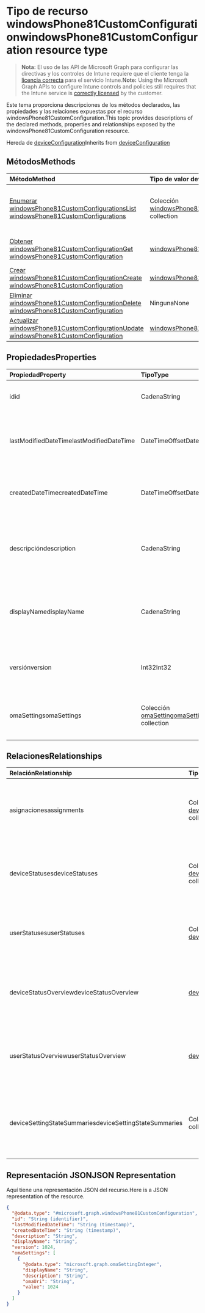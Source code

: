 # <a name="windowsphone81customconfiguration-resource-type"></a><span data-ttu-id="8d088-101">Tipo de recurso windowsPhone81CustomConfiguration</span><span class="sxs-lookup"><span data-stu-id="8d088-101">windowsPhone81CustomConfiguration resource type</span></span>

> <span data-ttu-id="8d088-102">**Nota:** El uso de las API de Microsoft Graph para configurar las directivas y los controles de Intune requiere que el cliente tenga la [licencia correcta](https://go.microsoft.com/fwlink/?linkid=839381) para el servicio Intune.</span><span class="sxs-lookup"><span data-stu-id="8d088-102">**Note:** Using the Microsoft Graph APIs to configure Intune controls and policies still requires that the Intune service is [correctly licensed](https://go.microsoft.com/fwlink/?linkid=839381) by the customer.</span></span>

<span data-ttu-id="8d088-103">Este tema proporciona descripciones de los métodos declarados, las propiedades y las relaciones expuestas por el recurso windowsPhone81CustomConfiguration.</span><span class="sxs-lookup"><span data-stu-id="8d088-103">This topic provides descriptions of the declared methods, properties and relationships exposed by the windowsPhone81CustomConfiguration resource.</span></span>

<span data-ttu-id="8d088-104">Hereda de [deviceConfiguration](../resources/intune_deviceconfig_deviceconfiguration.md)</span><span class="sxs-lookup"><span data-stu-id="8d088-104">Inherits from [deviceConfiguration](../resources/intune_deviceconfig_deviceconfiguration.md)</span></span>

## <a name="methods"></a><span data-ttu-id="8d088-105">Métodos</span><span class="sxs-lookup"><span data-stu-id="8d088-105">Methods</span></span>
|<span data-ttu-id="8d088-106">Método</span><span class="sxs-lookup"><span data-stu-id="8d088-106">Method</span></span>|<span data-ttu-id="8d088-107">Tipo de valor devuelto</span><span class="sxs-lookup"><span data-stu-id="8d088-107">Return Type</span></span>|<span data-ttu-id="8d088-108">Descripción</span><span class="sxs-lookup"><span data-stu-id="8d088-108">Description</span></span>|
|:---|:---|:---|
|[<span data-ttu-id="8d088-109">Enumerar windowsPhone81CustomConfigurations</span><span class="sxs-lookup"><span data-stu-id="8d088-109">List windowsPhone81CustomConfigurations</span></span>](../api/intune_deviceconfig_windowsphone81customconfiguration_list.md)|<span data-ttu-id="8d088-110">Colección [windowsPhone81CustomConfiguration](../resources/intune_deviceconfig_windowsphone81customconfiguration.md)</span><span class="sxs-lookup"><span data-stu-id="8d088-110">[windowsPhone81CustomConfiguration](../resources/intune_deviceconfig_windowsphone81customconfiguration.md) collection</span></span>|<span data-ttu-id="8d088-111">Enumere las propiedades y las relaciones de los objetos [windowsPhone81CustomConfiguration](../resources/intune_deviceconfig_windowsphone81customconfiguration.md).</span><span class="sxs-lookup"><span data-stu-id="8d088-111">List properties and relationships of the [windowsPhone81CustomConfiguration](../resources/intune_deviceconfig_windowsphone81customconfiguration.md) objects.</span></span>|
|[<span data-ttu-id="8d088-112">Obtener windowsPhone81CustomConfiguration</span><span class="sxs-lookup"><span data-stu-id="8d088-112">Get windowsPhone81CustomConfiguration</span></span>](../api/intune_deviceconfig_windowsphone81customconfiguration_get.md)|[<span data-ttu-id="8d088-113">windowsPhone81CustomConfiguration</span><span class="sxs-lookup"><span data-stu-id="8d088-113">windowsPhone81CustomConfiguration</span></span>](../resources/intune_deviceconfig_windowsphone81customconfiguration.md)|<span data-ttu-id="8d088-114">Lea las propiedades y las relaciones del objeto [windowsPhone81CustomConfiguration](../resources/intune_deviceconfig_windowsphone81customconfiguration.md).</span><span class="sxs-lookup"><span data-stu-id="8d088-114">Read properties and relationships of [plannerTaskDetails](../resources/intune_deviceconfig_windowsphone81customconfiguration.md) object.</span></span>|
|[<span data-ttu-id="8d088-115">Crear windowsPhone81CustomConfiguration</span><span class="sxs-lookup"><span data-stu-id="8d088-115">Create windowsPhone81CustomConfiguration</span></span>](../api/intune_deviceconfig_windowsphone81customconfiguration_create.md)|[<span data-ttu-id="8d088-116">windowsPhone81CustomConfiguration</span><span class="sxs-lookup"><span data-stu-id="8d088-116">windowsPhone81CustomConfiguration</span></span>](../resources/intune_deviceconfig_windowsphone81customconfiguration.md)|<span data-ttu-id="8d088-117">Cree un objeto [windowsPhone81CustomConfiguration](../resources/intune_deviceconfig_windowsphone81customconfiguration.md).</span><span class="sxs-lookup"><span data-stu-id="8d088-117">Create a new [plannerBucket](../resources/intune_deviceconfig_windowsphone81customconfiguration.md) object.</span></span>|
|[<span data-ttu-id="8d088-118">Eliminar windowsPhone81CustomConfiguration</span><span class="sxs-lookup"><span data-stu-id="8d088-118">Delete windowsPhone81CustomConfiguration</span></span>](../api/intune_deviceconfig_windowsphone81customconfiguration_delete.md)|<span data-ttu-id="8d088-119">Ninguna</span><span class="sxs-lookup"><span data-stu-id="8d088-119">None</span></span>|<span data-ttu-id="8d088-120">Elimina un [windowsPhone81CustomConfiguration](../resources/intune_deviceconfig_windowsphone81customconfiguration.md).</span><span class="sxs-lookup"><span data-stu-id="8d088-120">Deletes a [windowsPhone81CustomConfiguration](../resources/intune_deviceconfig_windowsphone81customconfiguration.md).</span></span>|
|[<span data-ttu-id="8d088-121">Actualizar windowsPhone81CustomConfiguration</span><span class="sxs-lookup"><span data-stu-id="8d088-121">Update windowsPhone81CustomConfiguration</span></span>](../api/intune_deviceconfig_windowsphone81customconfiguration_update.md)|[<span data-ttu-id="8d088-122">windowsPhone81CustomConfiguration</span><span class="sxs-lookup"><span data-stu-id="8d088-122">windowsPhone81CustomConfiguration</span></span>](../resources/intune_deviceconfig_windowsphone81customconfiguration.md)|<span data-ttu-id="8d088-123">Actualice las propiedades de un objeto [windowsPhone81CustomConfiguration](../resources/intune_deviceconfig_windowsphone81customconfiguration.md).</span><span class="sxs-lookup"><span data-stu-id="8d088-123">Update the properties of a [calendar](../resources/intune_deviceconfig_windowsphone81customconfiguration.md) object.</span></span>|

## <a name="properties"></a><span data-ttu-id="8d088-124">Propiedades</span><span class="sxs-lookup"><span data-stu-id="8d088-124">Properties</span></span>
|<span data-ttu-id="8d088-125">Propiedad</span><span class="sxs-lookup"><span data-stu-id="8d088-125">Property</span></span>|<span data-ttu-id="8d088-126">Tipo</span><span class="sxs-lookup"><span data-stu-id="8d088-126">Type</span></span>|<span data-ttu-id="8d088-127">Descripción</span><span class="sxs-lookup"><span data-stu-id="8d088-127">Description</span></span>|
|:---|:---|:---|
|<span data-ttu-id="8d088-128">id</span><span class="sxs-lookup"><span data-stu-id="8d088-128">id</span></span>|<span data-ttu-id="8d088-129">Cadena</span><span class="sxs-lookup"><span data-stu-id="8d088-129">String</span></span>|<span data-ttu-id="8d088-130">Clave de la entidad.</span><span class="sxs-lookup"><span data-stu-id="8d088-130">Key of the setting.</span></span> <span data-ttu-id="8d088-131">Heredado de [deviceConfiguration](../resources/intune_deviceconfig_deviceconfiguration.md)</span><span class="sxs-lookup"><span data-stu-id="8d088-131">Inherited from [deviceConfiguration](../resources/intune_deviceconfig_deviceconfiguration.md)</span></span>|
|<span data-ttu-id="8d088-132">lastModifiedDateTime</span><span class="sxs-lookup"><span data-stu-id="8d088-132">lastModifiedDateTime</span></span>|<span data-ttu-id="8d088-133">DateTimeOffset</span><span class="sxs-lookup"><span data-stu-id="8d088-133">DateTimeOffset</span></span>|<span data-ttu-id="8d088-134">Fecha y hora en la que se modificó el objeto por última vez.</span><span class="sxs-lookup"><span data-stu-id="8d088-134">Indicates the date the object was last modified.</span></span> <span data-ttu-id="8d088-135">Heredado de [deviceConfiguration](../resources/intune_deviceconfig_deviceconfiguration.md)</span><span class="sxs-lookup"><span data-stu-id="8d088-135">Inherited from [deviceConfiguration](../resources/intune_deviceconfig_deviceconfiguration.md)</span></span>|
|<span data-ttu-id="8d088-136">createdDateTime</span><span class="sxs-lookup"><span data-stu-id="8d088-136">createdDateTime</span></span>|<span data-ttu-id="8d088-137">DateTimeOffset</span><span class="sxs-lookup"><span data-stu-id="8d088-137">DateTimeOffset</span></span>|<span data-ttu-id="8d088-138">Fecha y hora en la que se creó el objeto.</span><span class="sxs-lookup"><span data-stu-id="8d088-138">DateTime the object was created.</span></span> <span data-ttu-id="8d088-139">Heredado de [deviceConfiguration](../resources/intune_deviceconfig_deviceconfiguration.md)</span><span class="sxs-lookup"><span data-stu-id="8d088-139">Inherited from [deviceConfiguration](../resources/intune_deviceconfig_deviceconfiguration.md)</span></span>|
|<span data-ttu-id="8d088-140">descripción</span><span class="sxs-lookup"><span data-stu-id="8d088-140">description</span></span>|<span data-ttu-id="8d088-141">Cadena</span><span class="sxs-lookup"><span data-stu-id="8d088-141">String</span></span>|<span data-ttu-id="8d088-142">Descripción proporcionada por el administrador de la configuración del dispositivo.</span><span class="sxs-lookup"><span data-stu-id="8d088-142">Admin provided description of the Device Configuration.</span></span> <span data-ttu-id="8d088-143">Heredado de [deviceConfiguration](../resources/intune_deviceconfig_deviceconfiguration.md)</span><span class="sxs-lookup"><span data-stu-id="8d088-143">Inherited from [deviceConfiguration](../resources/intune_deviceconfig_deviceconfiguration.md)</span></span>|
|<span data-ttu-id="8d088-144">displayName</span><span class="sxs-lookup"><span data-stu-id="8d088-144">displayName</span></span>|<span data-ttu-id="8d088-145">Cadena</span><span class="sxs-lookup"><span data-stu-id="8d088-145">String</span></span>|<span data-ttu-id="8d088-146">Nombre proporcionado por el administrador de la configuración del dispositivo.</span><span class="sxs-lookup"><span data-stu-id="8d088-146">Admin provided name of the device configuration.</span></span> <span data-ttu-id="8d088-147">Heredado de [deviceConfiguration](../resources/intune_deviceconfig_deviceconfiguration.md)</span><span class="sxs-lookup"><span data-stu-id="8d088-147">Inherited from [deviceConfiguration](../resources/intune_deviceconfig_deviceconfiguration.md)</span></span>|
|<span data-ttu-id="8d088-148">versión</span><span class="sxs-lookup"><span data-stu-id="8d088-148">version</span></span>|<span data-ttu-id="8d088-149">Int32</span><span class="sxs-lookup"><span data-stu-id="8d088-149">Int32</span></span>|<span data-ttu-id="8d088-150">Versión de la configuración del dispositivo.</span><span class="sxs-lookup"><span data-stu-id="8d088-150">Version of the device configuration.</span></span> <span data-ttu-id="8d088-151">Heredado de [deviceConfiguration](../resources/intune_deviceconfig_deviceconfiguration.md)</span><span class="sxs-lookup"><span data-stu-id="8d088-151">Inherited from [deviceConfiguration](../resources/intune_deviceconfig_deviceconfiguration.md)</span></span>|
|<span data-ttu-id="8d088-152">omaSettings</span><span class="sxs-lookup"><span data-stu-id="8d088-152">omaSettings</span></span>|<span data-ttu-id="8d088-153">Colección [omaSetting](../resources/intune_deviceconfig_omasetting.md)</span><span class="sxs-lookup"><span data-stu-id="8d088-153">[omaSetting](../resources/intune_deviceconfig_omasetting.md) collection</span></span>|<span data-ttu-id="8d088-154">Configuración de OMA.</span><span class="sxs-lookup"><span data-stu-id="8d088-154">OMA settings.</span></span> <span data-ttu-id="8d088-155">Esta colección puede contener un máximo de 1000 elementos.</span><span class="sxs-lookup"><span data-stu-id="8d088-155">This collection can contain a maximum of 1000 elements.</span></span>|

## <a name="relationships"></a><span data-ttu-id="8d088-156">Relaciones</span><span class="sxs-lookup"><span data-stu-id="8d088-156">Relationships</span></span>
|<span data-ttu-id="8d088-157">Relación</span><span class="sxs-lookup"><span data-stu-id="8d088-157">Relationship</span></span>|<span data-ttu-id="8d088-158">Tipo</span><span class="sxs-lookup"><span data-stu-id="8d088-158">Type</span></span>|<span data-ttu-id="8d088-159">Descripción</span><span class="sxs-lookup"><span data-stu-id="8d088-159">Description</span></span>|
|:---|:---|:---|
|<span data-ttu-id="8d088-160">asignaciones</span><span class="sxs-lookup"><span data-stu-id="8d088-160">assignments</span></span>|<span data-ttu-id="8d088-161">Colección [deviceConfigurationAssignment](../resources/intune_deviceconfig_deviceconfigurationassignment.md)</span><span class="sxs-lookup"><span data-stu-id="8d088-161">[deviceConfigurationAssignment](../resources/intune_deviceconfig_deviceconfigurationassignment.md) collection</span></span>|<span data-ttu-id="8d088-162">La lista de tareas para el perfil de configuración del dispositivo.</span><span class="sxs-lookup"><span data-stu-id="8d088-162">The list of assignments for the device configuration profile.</span></span> <span data-ttu-id="8d088-163">Heredado de [deviceConfiguration](../resources/intune_deviceconfig_deviceconfiguration.md)</span><span class="sxs-lookup"><span data-stu-id="8d088-163">Inherited from [deviceConfiguration](../resources/intune_deviceconfig_deviceconfiguration.md)</span></span>|
|<span data-ttu-id="8d088-164">deviceStatuses</span><span class="sxs-lookup"><span data-stu-id="8d088-164">deviceStatuses</span></span>|<span data-ttu-id="8d088-165">Colección [deviceConfigurationDeviceStatus](../resources/intune_deviceconfig_deviceconfigurationdevicestatus.md)</span><span class="sxs-lookup"><span data-stu-id="8d088-165">[deviceConfigurationDeviceStatus](../resources/intune_deviceconfig_deviceconfigurationdevicestatus.md) collection</span></span>|<span data-ttu-id="8d088-166">Estado de instalación de configuración del dispositivo por dispositivo.</span><span class="sxs-lookup"><span data-stu-id="8d088-166">Device configuration installation status by device.</span></span> <span data-ttu-id="8d088-167">Heredado de [deviceConfiguration](../resources/intune_deviceconfig_deviceconfiguration.md)</span><span class="sxs-lookup"><span data-stu-id="8d088-167">Inherited from [deviceConfiguration](../resources/intune_deviceconfig_deviceconfiguration.md)</span></span>|
|<span data-ttu-id="8d088-168">userStatuses</span><span class="sxs-lookup"><span data-stu-id="8d088-168">userStatuses</span></span>|<span data-ttu-id="8d088-169">Colección [deviceConfigurationUserStatus](../resources/intune_deviceconfig_deviceconfigurationuserstatus.md)</span><span class="sxs-lookup"><span data-stu-id="8d088-169">[deviceConfigurationUserStatus](../resources/intune_deviceconfig_deviceconfigurationuserstatus.md) collection</span></span>|<span data-ttu-id="8d088-170">Estado de instalación de configuración del dispositivo por usuario.</span><span class="sxs-lookup"><span data-stu-id="8d088-170">Device configuration installation stauts by user.</span></span> <span data-ttu-id="8d088-171">Heredado de [deviceConfiguration](../resources/intune_deviceconfig_deviceconfiguration.md)</span><span class="sxs-lookup"><span data-stu-id="8d088-171">Inherited from [deviceConfiguration](../resources/intune_deviceconfig_deviceconfiguration.md)</span></span>|
|<span data-ttu-id="8d088-172">deviceStatusOverview</span><span class="sxs-lookup"><span data-stu-id="8d088-172">deviceStatusOverview</span></span>|[<span data-ttu-id="8d088-173">deviceConfigurationDeviceOverview</span><span class="sxs-lookup"><span data-stu-id="8d088-173">deviceConfigurationDeviceOverview</span></span>](../resources/intune_deviceconfig_deviceconfigurationdeviceoverview.md)|<span data-ttu-id="8d088-174">Información general sobre el estado de dispositivos de la configuración de dispositivo. Heredado de [deviceConfiguration](../resources/intune_deviceconfig_deviceconfiguration.md)</span><span class="sxs-lookup"><span data-stu-id="8d088-174">Device Configuration devices status overview Inherited from [deviceConfiguration](../resources/intune_deviceconfig_deviceconfiguration.md)</span></span>|
|<span data-ttu-id="8d088-175">userStatusOverview</span><span class="sxs-lookup"><span data-stu-id="8d088-175">userStatusOverview</span></span>|[<span data-ttu-id="8d088-176">deviceConfigurationUserOverview</span><span class="sxs-lookup"><span data-stu-id="8d088-176">deviceConfigurationUserOverview</span></span>](../resources/intune_deviceconfig_deviceconfigurationuseroverview.md)|<span data-ttu-id="8d088-177">Información general sobre el estado de usuarios de la configuración de dispositivo. Heredado de [deviceConfiguration](../resources/intune_deviceconfig_deviceconfiguration.md)</span><span class="sxs-lookup"><span data-stu-id="8d088-177">Device Configuration users status overview Inherited from [deviceConfiguration](../resources/intune_deviceconfig_deviceconfiguration.md)</span></span>|
|<span data-ttu-id="8d088-178">deviceSettingStateSummaries</span><span class="sxs-lookup"><span data-stu-id="8d088-178">deviceSettingStateSummaries</span></span>|<span data-ttu-id="8d088-179">Colección [settingStateDeviceSummary](../resources/intune_deviceconfig_settingstatedevicesummary.md)</span><span class="sxs-lookup"><span data-stu-id="8d088-179">[settingStateDeviceSummary](../resources/intune_deviceconfig_settingstatedevicesummary.md) collection</span></span>|<span data-ttu-id="8d088-180">Resumen de dispositivo sobre el estado de configuración de la configuración de dispositivo. Heredado de [deviceConfiguration](../resources/intune_deviceconfig_deviceconfiguration.md)</span><span class="sxs-lookup"><span data-stu-id="8d088-180">Device Configuration Setting State Device Summary Inherited from [deviceConfiguration](../resources/intune_deviceconfig_deviceconfiguration.md)</span></span>|

## <a name="json-representation"></a><span data-ttu-id="8d088-181">Representación JSON</span><span class="sxs-lookup"><span data-stu-id="8d088-181">JSON Representation</span></span>
<span data-ttu-id="8d088-182">Aquí tiene una representación JSON del recurso.</span><span class="sxs-lookup"><span data-stu-id="8d088-182">Here is a JSON representation of the resource.</span></span>
<!-- {
  "blockType": "resource",
  "keyProperty": "id",
  "@odata.type": "microsoft.graph.windowsPhone81CustomConfiguration"
}
-->
``` json
{
  "@odata.type": "#microsoft.graph.windowsPhone81CustomConfiguration",
  "id": "String (identifier)",
  "lastModifiedDateTime": "String (timestamp)",
  "createdDateTime": "String (timestamp)",
  "description": "String",
  "displayName": "String",
  "version": 1024,
  "omaSettings": [
    {
      "@odata.type": "microsoft.graph.omaSettingInteger",
      "displayName": "String",
      "description": "String",
      "omaUri": "String",
      "value": 1024
    }
  ]
}
```



